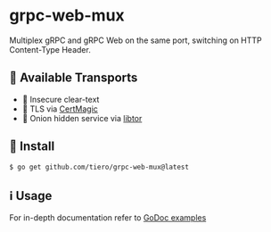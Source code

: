 # grpc-web-mux
Multiplex gRPC and gRPC Web on the same port, switching on HTTP Content-Type Header.


## 🚚 Available Transports

* 🤢 Insecure clear-text 
* 🔐 TLS via [CertMagic](https://github.com/caddyserver/certmagic)
* 🧅 Onion hidden service via [libtor](https://github.com/ipsn/go-libtor) 


## 📩 Install

```sh
$ go get github.com/tiero/grpc-web-mux@latest
```

## ℹ️ Usage

For in-depth documentation refer to [GoDoc examples](https://pkg.go.dev/github.com/tiero/grpc-web-mux/pkg/mux/#pkg-examples)